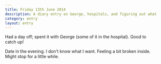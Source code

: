 ```yaml
---
title: Friday 13th June 2014
description: A diary entry on George, hospitals, and figuring out what I want
category: entry
layout: entry
---
```


Had a day off; spent it with George (some of it in the hospital). Good to catch up!

Date in the evening. I don't know what I want. Feeling a bit broken inside. Might stop for a little while.

